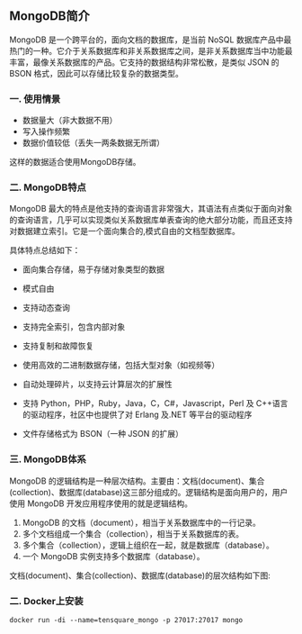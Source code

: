 ## MongoDB简介

MongoDB 是一个跨平台的，面向文档的数据库，是当前 NoSQL 数据库产品中最热门的一种。它介于关系数据库和非关系数据库之间，是非关系数据库当中功能最丰富，最像关系数据库的产品。它支持的数据结构非常松散，是类似 JSON 的 BSON 格式，因此可以存储比较复杂的数据类型。

### 一. 使用情景

* 数据量大（非大数据不用）
*  写入操作频繁
* 数据价值较低（丢失一两条数据无所谓）

这样的数据适合使用MongoDB存储。

### 二. MongoDB特点

MongoDB 最大的特点是他支持的查询语言非常强大，其语法有点类似于面向对象的查询语言，几乎可以实现类似关系数据库单表查询的绝大部分功能，而且还支持对数据建立索引。它是一个面向集合的,模式自由的文档型数据库。

具体特点总结如下：

* 面向集合存储，易于存储对象类型的数据

* 模式自由

* 支持动态查询

* 支持完全索引，包含内部对象

* 支持复制和故障恢复

* 使用高效的二进制数据存储，包括大型对象（如视频等）

* 自动处理碎片，以支持云计算层次的扩展性

* 支持 Python，PHP，Ruby，Java，C，C#，Javascript，Perl 及 C++语言的驱动程序，社区中也提供了对 Erlang 及.NET 等平台的驱动程序

* 文件存储格式为 BSON（一种 JSON 的扩展）

### 三. MongoDB体系

  MongoDB 的逻辑结构是一种层次结构。主要由：文档(document)、集合(collection)、数据库(database)这三部分组成的。逻辑结构是面向用户的，用户使用 MongoDB 开发应用程序使用的就是逻辑结构。

1. MongoDB 的文档（document），相当于关系数据库中的一行记录。
2. 多个文档组成一个集合（collection），相当于关系数据库的表。
3. 多个集合（collection），逻辑上组织在一起，就是数据库（database）。
4. 一个 MongoDB 实例支持多个数据库（database）。

文档(document)、集合(collection)、数据库(database)的层次结构如下图:



### 二. Docker上安装

```
docker run ‐di ‐‐name=tensquare_mongo ‐p 27017:27017 mongo
```



